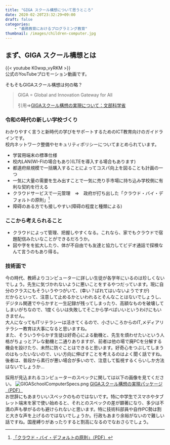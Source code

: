```yaml
---
title: "GIGA スクール構想について思うところ"
date: 2020-02-20T23:32:29+09:00
draft: false
categories:
    - "義務教育におけるプログラミング教育"
thumbnail: /images/children-computer.jpg
---
```

## まず、GIGA スクール構想とは

{{< youtube K0wxp_vyRKM >}}  
公式のYouTubeプロモーション動画です。  
  
そもそもGIGAスクール構想は何の略？
> GIGA = Global and Innovation Gateway for All  
>  
> 引用=>[GIGAスクール構想の実現について：文部科学省](https://www.mext.go.jp/a_menu/other/index_00001.htm)

### 令和の時代の新しい学校づくり

わかりやすく言うと新時代の学びをサポートするためのICT教育向けのガイドラインです。  
校内ネットワーク整備やセキュリティポリシーについてまとめられています。  

- 学習用端末の標準仕様
- 校内LAN(WI-FIの場合もあり)(LTEを導入する場合もあります)
- 都道府県規模で一括購入することによってコスパ向上を図ることも計画の一つ
- 一気に大量の需要を生み出すことで一気に売り手市場に持ち込み学校側に有利な契約を行える
- クラウドサービスで一元管理　=>　政府が打ち出した「クラウド・バイ・デフォルトの原則」[^a]
- 障碍のある方でも接しやすい(障碍の程度と種類による)
  
### ここから考えられること

- クラウドによって管理、把握しやすくなる。これなら、家でもクラウドで宿題配信みたいなことができるだろうか。
- 図や字をを拡大したり、体が不自由でも友達と協力してビデオ通話で探検なんて言うのもあり得る。
  
### 技術面で

今の時代、教師よりコンピューターに詳しい生徒が各学年にいるのは珍しくないでしょう。先生に気づかれないように悪いことをするやつだっています。現に自分のクラスにもそういうやつがいて、(幸い？ばれてはいないようですが)  
だからといって、注意して止めるかといわれるとそんなことはないでしょうし、デジタル関連でやらかすと一生記録が残ってしまったり、高額なものを破壊してしまいがちなので、1度くらいは失敗してそこから学べばいいというわけにもいきません。  
大人になってもITリテラシーは活きてくるので、小さいころからのIT,メディアリテラシー教育は大事になると思いますね。  
また、そういうやらかす生徒は好奇心による動機と、先生を煩わせたいという人格がちょっとアレな動機と二通りありますが、前者は他の場で廃PCを分解する機会を設けたり、未然に防ぐことはできると思います。好奇心をつぶしてしまうのはもったいないので、いい方向に伸ばすことを考えるのはよく聞く話ですね。後者は、普段から素行が悪い場合が多いので、注意して監視するくらいしか方法はないでしょうか...
  
採用が見込まれるコンピューターのスペックに関しては以下の画像を見てください。
![GIGASchoolComputerSpecs.png](/images/GIGASchoolComputerSpecs.png)
[GIGAスクール構想の実現パッケージ（PDF）](https://www.mext.go.jp/content/20191219-mxt_syoto01_000003363_14.pdf)  
お世辞にもあまりいいスペックのものではないです。特に中学生でスマホやタブレット端末を家で使い始めると、それとのスペックの差が顕著になり、多少は不満の声も挙がるのも避けられないと思います。特に技術科部員や自作PC勢は割と大きな声を上げるのではないでしょうか。行政もあまり余裕がないので難しい話ですね。国産縛りがあったりすると割高になるのでなおさらでしょう。

[^a]:[「クラウド・バイ・デフォルトの原則」（PDF）](https://cio.go.jp/sites/default/files/uploads/documents/cloud_%20policy.pdf)
